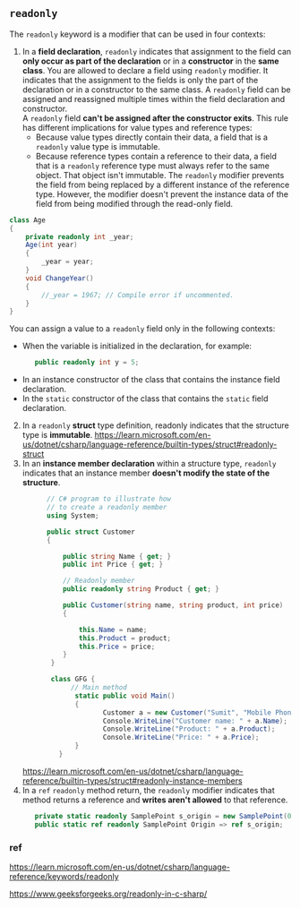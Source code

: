 ## `readonly`

The `readonly` keyword is a modifier that can be used in four contexts:

1. In a **field declaration**, `readonly` indicates that assignment to the field can **only occur as part of the declaration** or in a **constructor** in the **same class**.
   You are allowed to declare a field using `readonly` modifier. It indicates that the assignment to the fields is only the part of the declaration or in a constructor to the same class.
    A `readonly` field can be assigned and reassigned multiple times within the field declaration and constructor. \
    A `readonly` field **can't be assigned after the constructor exits**. This rule has different implications for value types and reference types:
    - Because value types directly contain their data, a field that is a `readonly` value type is immutable.
    - Because reference types contain a reference to their data, a field that is a `readonly` reference type must always refer to the same object. That object isn't immutable. The `readonly` modifier prevents the field from being replaced by a different instance of the reference type. However, the modifier doesn't prevent the instance data of the field from being modified through the read-only field.
  
```cs
class Age
{
    private readonly int _year;
    Age(int year)
    {
        _year = year;
    }
    void ChangeYear()
    {
        //_year = 1967; // Compile error if uncommented.
    }
}
```

   You can assign a value to a `readonly` field only in the following contexts:
   - When the variable is initialized in the declaration, for example:
      ```cs
         public readonly int y = 5;
      ```
   - In an instance constructor of the class that contains the instance field declaration.
   - In the `static` constructor of the class that contains the `static` field declaration.





2. In a `readonly` **struct** type definition, readonly indicates that the structure type is **immutable**.
    https://learn.microsoft.com/en-us/dotnet/csharp/language-reference/builtin-types/struct#readonly-struct
3. In an **instance member declaration** within a structure type, `readonly` indicates that an instance member **doesn't modify the state of the structure**.
   ```cs
         // C# program to illustrate how
         // to create a readonly member
         using System;

         public struct Customer
         {

	         public string Name { get; }
	         public int Price { get; }

	         // Readonly member
	         public readonly string Product { get; }

	         public Customer(string name, string product, int price)
	         {

		         this.Name = name;
		         this.Product = product;
		         this.Price = price;
	         }
          }

          class GFG {
               // Main method
	            static public void Main()
	            {
		               Customer a = new Customer("Sumit", "Mobile Phone", 2398);
		               Console.WriteLine("Customer name: " + a.Name);
		               Console.WriteLine("Product: " + a.Product);
		               Console.WriteLine("Price: " + a.Price);
	            }
            }
      ```
   https://learn.microsoft.com/en-us/dotnet/csharp/language-reference/builtin-types/struct#readonly-instance-members
4. In a `ref` `readonly` method return, the `readonly` modifier indicates that method returns a reference and **writes aren't allowed** to that reference.
   ```cs
      private static readonly SamplePoint s_origin = new SamplePoint(0, 0, 0);
      public static ref readonly SamplePoint Origin => ref s_origin;
   ```





### ref 
https://learn.microsoft.com/en-us/dotnet/csharp/language-reference/keywords/readonly

https://www.geeksforgeeks.org/readonly-in-c-sharp/

